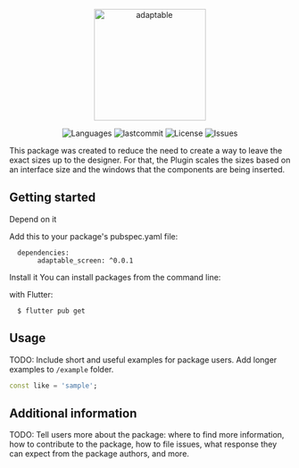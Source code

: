 <!-- 
This README describes the package. If you publish this package to pub.dev,
this README's contents appear on the landing page for your package.

For information about how to write a good package README, see the guide for
[writing package pages](https://dart.dev/guides/libraries/writing-package-pages). 

For general information about developing packages, see the Dart guide for
[creating packages](https://dart.dev/guides/libraries/create-library-packages)
and the Flutter guide for
[developing packages and plugins](https://flutter.dev/developing-packages). 
-->

<p align="center">
   <img src="https://user-images.githubusercontent.com/46109133/148128997-48ee1d39-8488-4227-83d9-6d80f7034a1b.png" alt="adaptable" width="200"/>
</p>

<p align="center">
  <img alt="Languages" src="https://img.shields.io/github/languages/count/Sthaynny/adaptable_screen?color=%235963C5" />
  <img alt="lastcommit" src="https://img.shields.io/github/last-commit/Sthaynny/adaptable_screen?color=%235761C3" />
  <img alt="License" src="https://img.shields.io/github/license/Sthaynny/adaptable_screen?color=%235E69D7" />
  <img alt="Issues" src="https://img.shields.io/github/issues/Sthaynny/adaptable_screen?color=%235965E0">

  </a>
</p>

<p>
  
This package was created to reduce the need to create a way to leave the exact sizes up to the designer. For that, the Plugin scales the sizes based on an interface size and the windows that the components are being inserted.
  
</p>

## Getting started

Depend on it

Add this to your package's pubspec.yaml file:


```
  dependencies:
       adaptable_screen: ^0.0.1
```


Install it
You can install packages from the command line:

with Flutter:

```
  $ flutter pub get
```

## Usage

TODO: Include short and useful examples for package users. Add longer examples
to `/example` folder. 

```dart
const like = 'sample';
```

## Additional information

TODO: Tell users more about the package: where to find more information, how to 
contribute to the package, how to file issues, what response they can expect 
from the package authors, and more.
